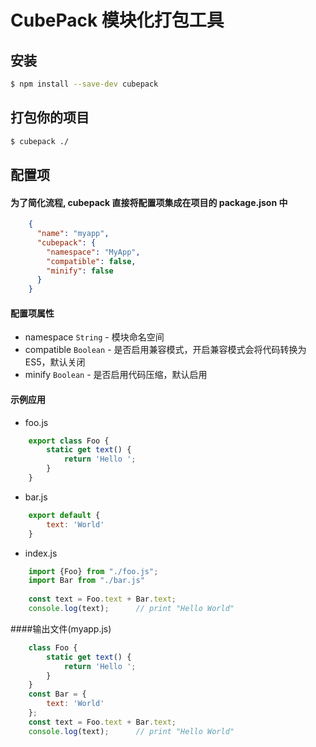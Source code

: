 # CubePack 模块化打包工具


## 安装

```sh
$ npm install --save-dev cubepack
```

## 打包你的项目

```sh
$ cubepack ./
```

## 配置项

#### 为了简化流程, cubepack 直接将配置项集成在项目的 package.json 中

```json
    {
      "name": "myapp",
      "cubepack": {
        "namespace": "MyApp",
        "compatible": false,
        "minify": false
      }
    }
```

#### 配置项属性

- namespace `String` - 模块命名空间
- compatible `Boolean` - 是否启用兼容模式，开启兼容模式会将代码转换为 ES5，默认关闭
- minify `Boolean` - 是否启用代码压缩，默认启用


#### 示例应用
- foo.js
```javascript
    export class Foo {
        static get text() {
            return 'Hello ';
        }
    }
```

- bar.js
```javascript
    export default {
        text: 'World'
    }
```

- index.js
```javascript
    import {Foo} from "./foo.js";
    import Bar from "./bar.js"
    
    const text = Foo.text + Bar.text;
    console.log(text);      // print "Hello World"
```


####输出文件(myapp.js)
```javascript
    class Foo {
        static get text() {
            return 'Hello ';
        }
    }
    const Bar = {
        text: 'World'
    };
    const text = Foo.text + Bar.text;
    console.log(text);      // print "Hello World"
```

